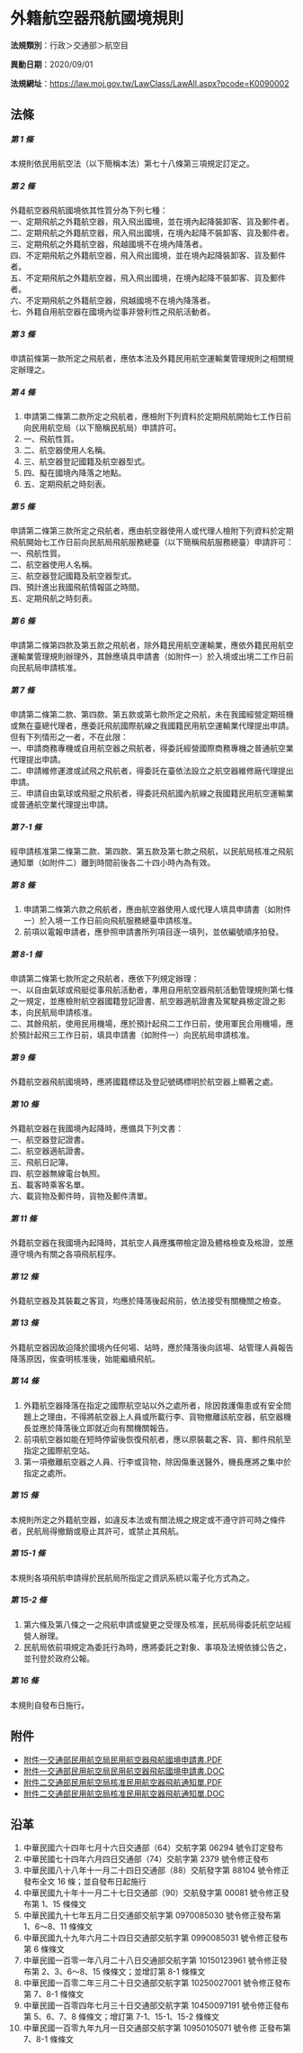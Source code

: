 # 外籍航空器飛航國境規則


**法規類別**：行政＞交通部＞航空目

**異動日期**：2020/09/01  

**法規網址**：https://law.moj.gov.tw/LawClass/LawAll.aspx?pcode=K0090002



## 法條
##### 第 1 條
本規則依民用航空法（以下簡稱本法）第七十八條第三項規定訂定之。

##### 第 2 條
外籍航空器飛航國境依其性質分為下列七種：  
一、定期飛航之外籍航空器，飛入飛出國境，並在境內起降裝卸客、貨及郵件者。  
二、定期飛航之外籍航空器，飛入飛出國境，在境內起降不裝卸客、貨及郵件者。  
三、定期飛航之外籍航空器，飛越國境不在境內降落者。  
四、不定期飛航之外籍航空器，飛入飛出國境，並在境內起降裝卸客、貨及郵件者。  
五、不定期飛航之外籍航空器，飛入飛出國境，在境內起降不裝卸客、貨及郵件者。  
六、不定期飛航之外籍航空器，飛越國境不在境內降落者。  
七、外籍自用航空器在國境內從事非營利性之飛航活動者。

##### 第 3 條
申請前條第一款所定之飛航者，應依本法及外籍民用航空運輸業管理規則之相關規定辦理之。

##### 第 4 條
1. 申請第二條第二款所定之飛航者，應檢附下列資料於定期飛航開始七工作日前向民用航空局（以下簡稱民航局）申請許可。
1. 一、飛航性質。
1. 二、航空器使用人名稱。
1. 三、航空器登記國籍及航空器型式。
1. 四、擬在國境內降落之地點。
1. 五、定期飛航之時刻表。

##### 第 5 條
申請第二條第三款所定之飛航者，應由航空器使用人或代理人檢附下列資料於定期飛航開始七工作日前向民航局飛航服務總臺（以下簡稱飛航服務總臺）申請許可：  
一、飛航性質。  
二、航空器使用人名稱。  
三、航空器登記國籍及航空器型式。  
四、預計進出我國飛航情報區之時間。  
五、定期飛航之時刻表。

##### 第 6 條
申請第二條第四款及第五款之飛航者，除外籍民用航空運輸業，應依外籍民用航空運輸業管理規則辦理外，其餘應填具申請書（如附件一）於入境或出境二工作日前向民航局申請核准。

##### 第 7 條
申請第二條第二款、第四款、第五款或第七款所定之飛航，未在我國經營定期班機或無在臺總代理者，應委託飛航國際航線之我國籍民用航空運輸業代理提出申請。但有下列情形之一者，不在此限：  
一、申請商務專機或自用航空器之飛航者，得委託經營國際商務專機之普通航空業代理提出申請。  
二、申請維修運渡或試飛之飛航者，得委託在臺依法設立之航空器維修廠代理提出申請。  
三、申請自由氣球或飛艇之飛航者，得委託飛航國內航線之我國籍民用航空運輸業或普通航空業代理提出申請。

##### 第 7-1 條
經申請核准第二條第二款、第四款、第五款及第七款之飛航，以民航局核准之飛航通知單（如附件二）離到時間前後各二十四小時內為有效。

##### 第 8 條
1. 申請第二條第六款之飛航者，應由航空器使用人或代理人填具申請書（如附件一）於入境一工作日前向飛航服務總臺申請核准。
1. 前項以電報申請者，應參照申請書所列項目逐一填列，並依編號順序拍發。

##### 第 8-1 條
申請第二條第七款所定之飛航者，應依下列規定辦理：  
一、以自由氣球或飛艇從事飛航活動者，準用自用航空器飛航活動管理規則第七條之一規定，並應檢附航空器國籍登記證書、航空器適航證書及駕駛員檢定證之影本，向民航局申請核准。  
二、其餘飛航，使用民用機場，應於預計起飛二工作日前，使用軍民合用機場，應於預計起飛三工作日前，填具申請書（如附件一）向民航局申請核准。

##### 第 9 條
外籍航空器飛航國境時，應將國籍標誌及登記號碼標明於航空器上顯著之處。

##### 第 10 條
外籍航空器在我國境內起降時，應備具下列文書：  
一、航空器登記證書。  
二、航空器適航證書。  
三、飛航日記簿。  
四、航空器無線電台執照。  
五、載客時乘客名單。  
六、載貨物及郵件時，貨物及郵件清單。

##### 第 11 條
外籍航空器在我國境內起降時，其航空人員應攜帶檢定證及體格檢查及格證，並應遵守境內有關之各項飛航程序。

##### 第 12 條
外籍航空器及其裝載之客貨，均應於降落後起飛前，依法接受有關機關之檢查。

##### 第 13 條
外籍航空器因故迫降於國境內任何場、站時，應於降落後向該場、站管理人員報告降落原因，俟查明核准後，始能繼續飛航。

##### 第 14 條
1. 外籍航空器降落在指定之國際航空站以外之處所者，除因救護傷患或有安全問題上之理由，不得將航空器上人員或所載行李、貨物撤離該航空器，航空器機長並應於降落後立即就近向有關機關報告。
1. 前項航空器如能在短時停留後恢復飛航者，應以原裝載之客、貨、郵件飛航至指定之國際航空站。
1. 第一項撤離航空器之人員、行李或貨物，除因傷重送醫外，機長應將之集中於指定之處所。

##### 第 15 條
本規則所定之外籍航空器，如違反本法或有關法規之規定或不遵守許可時之條件者，民航局得撤銷或廢止其許可，或禁止其飛航。

##### 第 15-1 條
本規則各項飛航申請得於民航局所指定之資訊系統以電子化方式為之。

##### 第 15-2 條
1. 第六條及第八條之一之飛航申請或變更之受理及核准，民航局得委託航空站經營人辦理。
1. 民航局依前項規定為委託行為時，應將委託之對象、事項及法規依據公告之，並刊登於政府公報。

##### 第 16 條
本規則自發布日施行。
## 附件
* [附件一交通部民用航空局民用航空器飛航國境申請書.PDF](https://law.moj.gov.tw/LawClass/LawGetFile.ashx?FileId=0000235373)
* [附件一交通部民用航空局民用航空器飛航國境申請書.DOC](https://law.moj.gov.tw/LawClass/LawGetFile.ashx?FileId=0000116133)
* [附件二交通部民用航空局核准民用航空器飛航通知單.PDF](https://law.moj.gov.tw/LawClass/LawGetFile.ashx?FileId=0000235374)
* [附件二交通部民用航空局核准民用航空器飛航通知單.DOC](https://law.moj.gov.tw/LawClass/LawGetFile.ashx?FileId=0000116134)
## 沿革
1. 中華民國六十四年七月十六日交通部（64）交航字第 06294  號令訂定發布
1. 中華民國七十四年六月四日交通部（74）交航字第 2379 號令修正發布
1. 中華民國八十八年十一月二十四日交通部（88）交航發字第 88104  號令修正發布全文 16 條；並自發布日起施行
1. 中華民國九十年十一月二十七日交通部（90）交航發字第 00081  號令修正發布第 1、15  條條文
1. 中華民國九十七年五月二日交通部交航字第 0970085030 號令修正發布第 1、6～8、11  條條文
1. 中華民國九十九年六月二十四日交通部交航字第 0990085031 號令修正發布第 6  條條文
1. 中華民國一百零一年八月二十八日交通部交航字第 10150123961  號令修正發布第 2、3、6～8、15 條條文；並增訂第 8-1  條條文
1. 中華民國一百零二年三月二十日交通部交航字第 10250027001  號令修正發布第 7、8-1 條條文
1. 中華民國一百零四年七月三十日交通部交航字第 10450097191  號令修正發布第 5、6、7、8 條條文；增訂第 7-1、15-1、15-2  條條文
1.  中華民國一百零九年九月一日交通部交航字第 10950105071  號令修  正發布第 7、8-1 條條文
